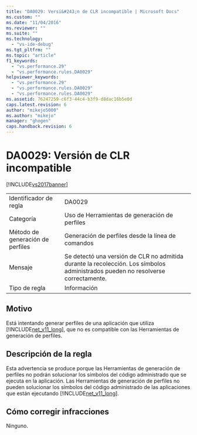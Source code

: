 ```yaml
---
title: "DA0029: Versi&#243;n de CLR incompatible | Microsoft Docs"
ms.custom: ""
ms.date: "11/04/2016"
ms.reviewer: ""
ms.suite: ""
ms.technology: 
  - "vs-ide-debug"
ms.tgt_pltfrm: ""
ms.topic: "article"
f1_keywords: 
  - "vs.performance.29"
  - "vs.performance.rules.DA0029"
helpviewer_keywords: 
  - "vs.performance.29"
  - "vs.performance.rules.DA0029"
  - "vs.performance.rules.DA0029"
ms.assetid: 76247259-c6f3-44c4-b3f9-d8dac16b5e0d
caps.latest.revision: 6
author: "mikejo5000"
ms.author: "mikejo"
manager: "ghogen"
caps.handback.revision: 6
---
```

# DA0029: Versi&#243;n de CLR incompatible
[!INCLUDE[vs2017banner](../code-quality/includes/vs2017banner.md)]

|||  
|-|-|  
|Identificador de regla|DA0029|  
|Categoría|Uso de Herramientas de generación de perfiles|  
|Método de generación de perfiles|Generación de perfiles desde la línea de comandos|  
|Mensaje|Se detectó una versión de CLR no admitida durante la recolección.  Los símbolos administrados pueden no resolverse correctamente.|  
|Tipo de regla|Información|  
  
## Motivo  
 Está intentando generar perfiles de una aplicación que utiliza [!INCLUDE[net_v11_long](../profiling/includes/net_v11_long_md.md)], que no es compatible con las Herramientas de generación de perfiles.  
  
## Descripción de la regla  
 Esta advertencia se produce porque las Herramientas de generación de perfiles no podrán solucionar los símbolos del código administrado que se ejecuta en la aplicación.  Las Herramientas de generación de perfiles no pueden solucionar los símbolos del código administrado de las aplicaciones que están ejecutando [!INCLUDE[net_v11_long](../profiling/includes/net_v11_long_md.md)].  
  
## Cómo corregir infracciones  
 Ninguno.